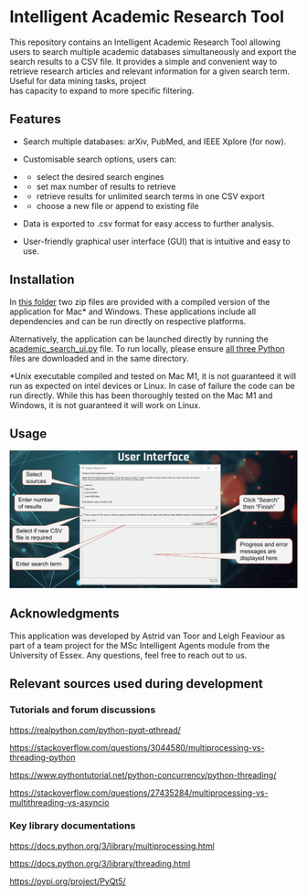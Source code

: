 # Intelligent Academic Research Tool 


This repository contains an Intelligent Academic Research Tool allowing users to search multiple academic 
databases simultaneously and export the search results to a CSV file. It provides a simple and convenient way 
to retrieve research articles and relevant information for a given search term. Useful for data mining tasks, project  
has capacity to expand to more specific filtering. 


## Features
- Search multiple databases: arXiv, PubMed, and IEEE Xplore (for now).


- Customisable search options, users can: 
- - select the desired search engines 
- - set max number of results to retrieve 
- - retrieve results for unlimited search terms in one CSV export
- - choose a new file or append to existing file


- Data is exported to .csv format for easy access to further analysis.


- User-friendly graphical user interface (GUI) that is intuitive and easy to use.


## Installation

In [this folder](build_zips) two zip files are provided with a compiled version 
of the application for Mac* and Windows. These applications include all dependencies and can be run directly on respective platforms.

Alternatively, the application can be launched directly by running the
[academic_search_ui.py](academic_search_tool/academic_search_ui.py) file. To run locally, 
please ensure [all three Python](academic_search_tool) files are downloaded and in the same directory. 


*Unix executable compiled and tested on Mac M1, it is not guaranteed it will run as expected on intel devices or Linux. In case of failure the code can be run directly. While this has been thoroughly tested on the Mac M1 and Windows, it is not guaranteed it will work on Linux. 


## Usage

![UI Screenshot](https://github.com/aster-droide/ia-team-project/blob/6c0ed4a09e7e731eda0243a6dbb64c81bd6cafa3/screenshots/Screenshot%202023-07-11%20at%2021.18.54.png)


## Acknowledgments

This application was developed by Astrid van Toor and Leigh Feaviour as part of a team project for the MSc Intelligent 
Agents module from the University of Essex. Any questions, feel free to reach out to us. 



## Relevant sources used during development

### Tutorials and forum discussions

https://realpython.com/python-pyqt-qthread/

https://stackoverflow.com/questions/3044580/multiprocessing-vs-threading-python

https://www.pythontutorial.net/python-concurrency/python-threading/

https://stackoverflow.com/questions/27435284/multiprocessing-vs-multithreading-vs-asyncio 


### Key library documentations

https://docs.python.org/3/library/multiprocessing.html

https://docs.python.org/3/library/threading.html

https://pypi.org/project/PyQt5/
